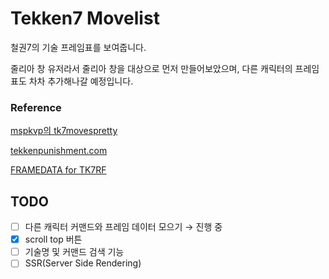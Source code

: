 # Tekken7 Movelist

철권7의 기술 프레임표를 보여줍니다.

줄리아 창 유저라서 줄리아 창을 대상으로 먼저 만들어보았으며, 다른 캐릭터의 프레임표도 차차 추가해나갈 예정입니다.

### Reference

[mspkvp의 tk7movespretty](https://github.com/mspkvp/tk7movespretty)

[tekkenpunishment.com](https://tekkenpunishment.com/)

[FRAMEDATA for TK7RF](https://play.google.com/store/apps/details?id=devkdr.framedatafortekken7fr)

## TODO

- [ ] 다른 캐릭터 커맨드와 프레임 데이터 모으기 → 진행 중
- [x] scroll top 버튼
- [ ] 기술명 및 커맨드 검색 기능
- [ ] SSR(Server Side Rendering)
